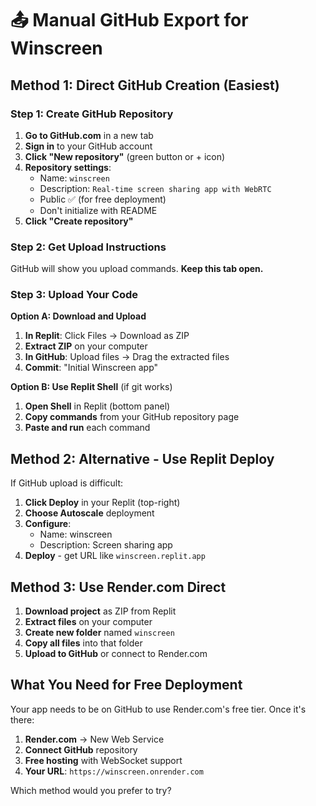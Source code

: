 # 📤 Manual GitHub Export for Winscreen

## Method 1: Direct GitHub Creation (Easiest)

### Step 1: Create GitHub Repository
1. **Go to GitHub.com** in a new tab
2. **Sign in** to your GitHub account
3. **Click "New repository"** (green button or + icon)
4. **Repository settings**:
   - Name: `winscreen`
   - Description: `Real-time screen sharing app with WebRTC`
   - Public ✅ (for free deployment)
   - Don't initialize with README
5. **Click "Create repository"**

### Step 2: Get Upload Instructions
GitHub will show you upload commands. **Keep this tab open.**

### Step 3: Upload Your Code
**Option A: Download and Upload**
1. **In Replit**: Click Files → Download as ZIP
2. **Extract ZIP** on your computer  
3. **In GitHub**: Upload files → Drag the extracted files
4. **Commit**: "Initial Winscreen app"

**Option B: Use Replit Shell** (if git works)
1. **Open Shell** in Replit (bottom panel)
2. **Copy commands** from your GitHub repository page
3. **Paste and run** each command

## Method 2: Alternative - Use Replit Deploy

If GitHub upload is difficult:

1. **Click Deploy** in your Replit (top-right)
2. **Choose Autoscale** deployment
3. **Configure**:
   - Name: winscreen
   - Description: Screen sharing app
4. **Deploy** - get URL like `winscreen.replit.app`

## Method 3: Use Render.com Direct

1. **Download project** as ZIP from Replit
2. **Extract files** on your computer
3. **Create new folder** named `winscreen`
4. **Copy all files** into that folder
5. **Upload to GitHub** or connect to Render.com

## What You Need for Free Deployment

Your app needs to be on GitHub to use Render.com's free tier. Once it's there:

1. **Render.com** → New Web Service
2. **Connect GitHub** repository
3. **Free hosting** with WebSocket support
4. **Your URL**: `https://winscreen.onrender.com`

Which method would you prefer to try?